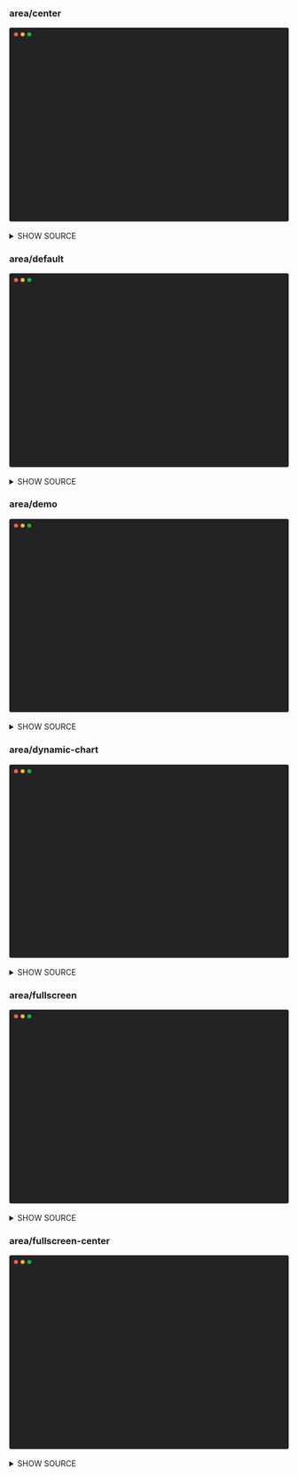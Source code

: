 ### area/center

![Animation](https://raw.githubusercontent.com/pterm/pterm/master/_examples/area/center/animation.svg)

<details>

<summary>SHOW SOURCE</summary>

```go
package main

import (
	"time"

	"github.com/pterm/pterm"
)

func main() {
	area, _ := pterm.DefaultArea.WithCenter().Start()

	for i := 0; i < 5; i++ {
		area.Update(pterm.Sprintf("Current count: %d\nAreas can update their content dynamically!", i))
		time.Sleep(time.Second)
	}

	area.Stop()
}

```

</details>

### area/default

![Animation](https://raw.githubusercontent.com/pterm/pterm/master/_examples/area/default/animation.svg)

<details>

<summary>SHOW SOURCE</summary>

```go
package main

import (
	"time"

	"github.com/pterm/pterm"
)

func main() {
	area, _ := pterm.DefaultArea.Start()

	for i := 0; i < 5; i++ {
		area.Update(pterm.Sprintf("Current count: %d\nAreas can update their content dynamically!", i))
		time.Sleep(time.Second)
	}

	area.Stop()
}

```

</details>

### area/demo

![Animation](https://raw.githubusercontent.com/pterm/pterm/master/_examples/area/demo/animation.svg)

<details>

<summary>SHOW SOURCE</summary>

```go
package main

import (
	"time"

	"github.com/pterm/pterm"
)

func main() {
	pterm.Info.Println("The previous text will stay in place, while the area updates.")
	pterm.Print("\n\n") // Add two new lines as spacer.

	area, _ := pterm.DefaultArea.WithCenter().Start() // Start the Area printer, with the Center option.
	for i := 0; i < 10; i++ {
		str, _ := pterm.DefaultBigText.WithLetters(pterm.NewLettersFromString(time.Now().Format("15:04:05"))).Srender() // Save current time in str.
		area.Update(str)                                                                                                // Update Area contents.
		time.Sleep(time.Second)
	}
	area.Stop()
}

```

</details>

### area/dynamic-chart

![Animation](https://raw.githubusercontent.com/pterm/pterm/master/_examples/area/dynamic-chart/animation.svg)

<details>

<summary>SHOW SOURCE</summary>

```go
package main

import (
	"time"

	"github.com/pterm/pterm"
)

func main() {
	area, _ := pterm.DefaultArea.WithFullscreen().WithCenter().Start()
	defer area.Stop()

	for i := 0; i < 10; i++ {
		barchart := pterm.DefaultBarChart.WithBars(dynamicBars(i))
		content, _ := barchart.Srender()
		area.Update(content)
		time.Sleep(500 * time.Millisecond)
	}
}

func dynamicBars(i int) pterm.Bars {
	return pterm.Bars{
		{Label: "A", Value: 10},
		{Label: "B", Value: 20 * i},
		{Label: "C", Value: 30},
		{Label: "D", Value: 40 + i},
	}
}

```

</details>

### area/fullscreen

![Animation](https://raw.githubusercontent.com/pterm/pterm/master/_examples/area/fullscreen/animation.svg)

<details>

<summary>SHOW SOURCE</summary>

```go
package main

import (
	"time"

	"github.com/pterm/pterm"
)

func main() {
	area, _ := pterm.DefaultArea.WithFullscreen().Start()

	for i := 0; i < 5; i++ {
		area.Update(pterm.Sprintf("Current count: %d\nAreas can update their content dynamically!", i))
		time.Sleep(time.Second)
	}

	area.Stop()
}

```

</details>

### area/fullscreen-center

![Animation](https://raw.githubusercontent.com/pterm/pterm/master/_examples/area/fullscreen-center/animation.svg)

<details>

<summary>SHOW SOURCE</summary>

```go
package main

import (
	"time"

	"github.com/pterm/pterm"
)

func main() {
	area, _ := pterm.DefaultArea.WithFullscreen().WithCenter().Start()

	for i := 0; i < 5; i++ {
		area.Update(pterm.Sprintf("Current count: %d\nAreas can update their content dynamically!", i))
		time.Sleep(time.Second)
	}

	area.Stop()
}

```

</details>

